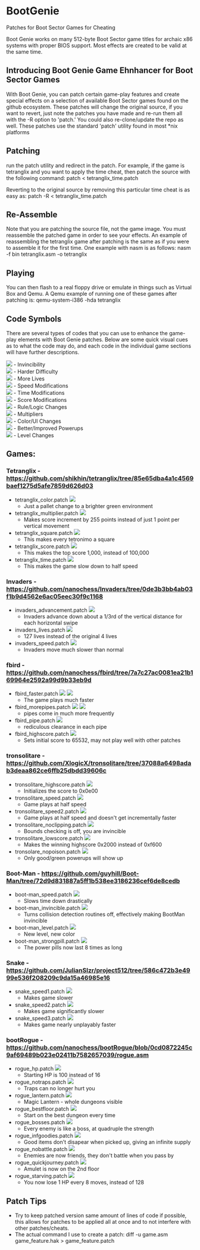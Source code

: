 # BootGenie
Patches for Boot Sector Games for Cheating

Boot Genie works on many 512-byte Boot Sector game titles for archaic x86 systems with proper BIOS support. Most effects are created to be valid at the same time.

## Introducing Boot Genie Game Ehnhancer for Boot Sector Games

With Boot Genie, you can patch certain game-play features and create special effects on a selection of available Boot Sector games found on the github ecosystem. These patches will change the original source, if you want to revert, just note the patches you have made and re-run them all with the -R option to 'patch.' You could also re-clone/update the repo as well. These patches use the standard 'patch' utility found in most *nix platforms

## Patching
run the patch utility and redirect in the patch. For example, if the game is tetranglix and you want to apply the time cheat, then patch the source with the following command:
 patch < tetranglix_time.patch

Reverting to the original source by removing this particular time cheat is as easy as:
 patch -R < tetranglix_time.patch

## Re-Assemble
Note that you are patching the source file, not the game image. You must reassemble the patched game in order to see your effects. An example of reassembling the tetranglix game after patching is the same as if you were to assemble it for the first time. One example with nasm is as follows:
 nasm -f bin tetranglix.asm -o tetranglix

## Playing
You can then flash to a real floppy drive or emulate in things such as Virtual Box and Qemu. A Qemu example of running one of these games after patching is:
 qemu-system-i386 -hda tetranglix

## Code Symbols
There are several types of codes that you can use to enhance the game-play elements with Boot Genie patches. Below are some quick visual cues as to what the code may do, and each code in the individual game sections will have further descriptions.

<img src=https://github.com/XlogicX/BootGenie/blob/master/invincible.png> - Invincibility <br>
<img src=https://github.com/XlogicX/BootGenie/blob/master/expert.png> - Harder Difficulty <br>
<img src=https://github.com/XlogicX/BootGenie/blob/master/lives.png> - More Lives <br>
<img src=https://github.com/XlogicX/BootGenie/blob/master/speed.png> - Speed Modifications <br>
<img src=https://github.com/XlogicX/BootGenie/blob/master/time.png> - Time Modifications <br>
<img src=https://github.com/XlogicX/BootGenie/blob/master/score.png> - Score Modifications <br>
<img src=https://github.com/XlogicX/BootGenie/blob/master/rules.png> - Rule/Logic Changes <br>
<img src=https://github.com/XlogicX/BootGenie/blob/master/multiplier.png> - Multipliers <br>
<img src=https://github.com/XlogicX/BootGenie/blob/master/color.png> - Color/UI Changes <br>
<img src=https://github.com/XlogicX/BootGenie/blob/master/powerup.png> - Better/Improved Powerups <br>
<img src=https://github.com/XlogicX/BootGenie/blob/master/level.png> - Level Changes

## Games:

### Tetranglix - https://github.com/shikhin/tetranglix/tree/85e65dba4a1c4569baef1275d5afe7859d626d03
* tetranglix_color.patch <img src=https://github.com/XlogicX/BootGenie/blob/master/color.png>
  * Just a pallet change to a brighter green environment
* tetranglix_multiplier.patch <img src=https://github.com/XlogicX/BootGenie/blob/master/multiplier.png>
  * Makes score increment by 255 points instead of just 1 point per vertical movement <br>
* tetranglix_square.patch <img src=https://github.com/XlogicX/BootGenie/blob/master/rules.png>
  * This makes every tetronimo a square <br>
* tetranglix_score.patch <img src=https://github.com/XlogicX/BootGenie/blob/master/score.png>
  * This makes the top score 1,000, instead of 100,000 <br>
* tetranglix_time.patch <img src=https://github.com/XlogicX/BootGenie/blob/master/time.png>
  * This makes the game slow down to half speed <br>

### Invaders - https://github.com/nanochess/Invaders/tree/0de3b3bb4ab03f1b9d4562e6ac05eec30f9c1168
* invaders_advancement.patch <img src=https://github.com/XlogicX/BootGenie/blob/master/rules.png>
  * Invaders advance down about a 1/3rd of the vertical distance for each horizontal swipe <br>
* invaders_lives.patch <img src=https://github.com/XlogicX/BootGenie/blob/master/lives.png>
  * 127 lives instead of the original 4 lives <br>
* invaders_speed.patch <img src=https://github.com/XlogicX/BootGenie/blob/master/speed.png>
  * Invaders move much slower than normal <br>

### fbird - https://github.com/nanochess/fbird/tree/7a7c27ac0081ea21b169964e2592a99d9b33eb9d
* fbird_faster.patch <img src=https://github.com/XlogicX/BootGenie/blob/master/speed.png> <img src=https://github.com/XlogicX/BootGenie/blob/master/expert.png>
  * The game plays much faster <br>
* fbird_morepipes.patch <img src=https://github.com/XlogicX/BootGenie/blob/master/score.png> <img src=https://github.com/XlogicX/BootGenie/blob/master/expert.png>
  * pipes come in much more frequently <br>
* fbird_pipe.patch <img src=https://github.com/XlogicX/BootGenie/blob/master/rules.png>
  * rediculous clearance in each pipe <br>
* fbird_highscore.patch <img src=https://github.com/XlogicX/BootGenie/blob/master/score.png>
  * Sets initial score to 65532, may not play well with other patches

### tronsolitare - https://github.com/XlogicX/tronsolitare/tree/37088a6498adab3deaa862ce6ffb25dbdd39606c
* tronsolitare_highscore.patch <img src=https://github.com/XlogicX/BootGenie/blob/master/score.png>
  * Initializes the score to 0x0e00 <br>
* tronsolitare_speed.patch <img src=https://github.com/XlogicX/BootGenie/blob/master/speed.png>
  * Game plays at half speed <br>
* tronsolitare_speed2.patch <img src=https://github.com/XlogicX/BootGenie/blob/master/speed.png>
  * Game plays at half speed and doesn't get incrementally faster <br>
* tronsolitare_noclipping.patch <img src=https://github.com/XlogicX/BootGenie/blob/master/invincible.png>
  * Bounds checking is off, you are invincible <br>
* tronsolitare_lowscore.patch <img src=https://github.com/XlogicX/BootGenie/blob/master/score.png>
  * Makes the winning highscore 0x2000 instead of 0xf600 <br>
* tronsolare_nopoison.patch <img src=https://github.com/XlogicX/BootGenie/blob/master/powerup.png>
  * Only good/green powerups will show up

### Boot-Man - https://github.com/guyhill/Boot-Man/tree/72d9d831887a5ff1b538ee3186236cef6de8cedb
* boot-man_speed.patch <img src=https://github.com/XlogicX/BootGenie/blob/master/speed.png>
  * Slows time down drastically
* boot-man_invincible.patch <img src=https://github.com/XlogicX/BootGenie/blob/master/invincible.png>
  * Turns collision detection routines off, effectively making BootMan invincible
* boot-man_level.patch <img src=https://github.com/XlogicX/BootGenie/blob/master/level.png>
  * New level, new color
* boot-man_strongpill.patch <img src=https://github.com/XlogicX/BootGenie/blob/master/powerup.png>
  * The power pills now last 8 times as long

### Snake - https://github.com/JulianSlzr/project512/tree/586c472b3e4999e536f208209c9da15a46985e16
* snake_speed1.patch <img src=https://github.com/XlogicX/BootGenie/blob/master/speed.png>
  * Makes game slower
* snake_speed2.patch <img src=https://github.com/XlogicX/BootGenie/blob/master/speed.png>
  * Makes game significantly slower
* snake_speed3.patch <img src=https://github.com/XlogicX/BootGenie/blob/master/speed.png>
  * Makes game nearly unplayably faster

### bootRogue - https://github.com/nanochess/bootRogue/blob/0cd0872245c9af69489b023e02411b7582657039/rogue.asm
* rogue_hp.patch <img src=https://github.com/XlogicX/BootGenie/blob/master/lives.png>
  * Starting HP is 100 instead of 16 <br>
* rogue_notraps.patch <img src=https://github.com/XlogicX/BootGenie/blob/master/invincible.png>
  * Traps can no longer hurt you <br>
* rogue_lantern.patch <img src=https://github.com/XlogicX/BootGenie/blob/master/level.png>
  * Magic Lantern - whole dungeons visible <br>
* rogue_bestfloor.patch <img src=https://github.com/XlogicX/BootGenie/blob/master/level.png>
  * Start on the best dungeon every time <br>
* rogue_bosses.patch <img src=https://github.com/XlogicX/BootGenie/blob/master/expert.png>
  * Every enemy is like a boss, at quadruple the strength <br>
* rogue_infgoodies.patch <img src=https://github.com/XlogicX/BootGenie/blob/master/powerup.png>
  * Good items don't disapear when picked up, giving an infinite supply <br>
* rogue_nobattle.patch <img src=https://github.com/XlogicX/BootGenie/blob/master/invincible.png>
  * Enemies are now friends, they don't battle when you pass by <br>
* rogue_quickjourney.patch <img src=https://github.com/XlogicX/BootGenie/blob/master/rules.png>
  * Amulet is now on the 2nd floor <br>
* rogue_starving.patch <img src=https://github.com/XlogicX/BootGenie/blob/master/expert.png>
  * You now lose 1 HP every 8 moves, instead of 128 <br>  
  
  
  
  
## Patch Tips
* Try to keep patched version same amount of lines of code if possible, this allows for patches to be applied all at once and to not interfere with other patches/cheats.
* The actual command I use to create a patch: diff -u game.asm game_feature.hak > game_feature.patch
